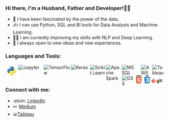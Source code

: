﻿### Hi there, I'm a Husband, Father and Developer!:raising_hand_man:


- :100: I have been fascinated by the power of the data.
- :writing_hand: I can use Python, SQL and BI tools for Data Analysis and Machine Learning.
- :running_man: I am currently improving my skills with NLP and Deep Learning.
- :handshake: I always open to new ideas and new experiences.


### Languages and Tools:


<img align="left" alt="Python" width="40px" src="https://raw.githubusercontent.com/github/explore/80688e429a7d4ef2fca1e82350fe8e3517d3494d/topics/python/python.png" />

<img align="left" alt="Jupyter" width="80px" src="https://encrypted-tbn0.gstatic.com/images?q=tbn:ANd9GcRLqIHmcbMAcDmLjLiCYnW3hm9EUypj9QJQTg&usqp=CAU" />

<img align="left" alt="TensorFlow" width="85px" src="https://encrypted-tbn0.gstatic.com/images?q=tbn:ANd9GcQDjasst-lmQ2zB9sMNPQxQAXrvDmDHxxSNLw&usqp=CAU" />

<img align="left" alt="Keras" width="60px" src="https://encrypted-tbn0.gstatic.com/images?q=tbn:ANd9GcRwS3kndalyY-lNJ77-B_yGGm5gBAZ2JRXZng&usqp=CAU" />

<img align="left" alt="Scikit Learn" width="50px" src="https://encrypted-tbn0.gstatic.com/images?q=tbn:ANd9GcTWqe8229UE1DsRYR06QaKSop6cyWqcewXbXw&usqp=CAU" />

<img align="left" alt="Apache Spark" width="50px" src="https://encrypted-tbn0.gstatic.com/images?q=tbn:ANd9GcQ_wS69x0hzjZx6VqzntgoIqMWrJbFnVlhLrQ&usqp=CAU" />

<img align="left" alt="MS SQL" width="60px" src="https://encrypted-tbn0.gstatic.com/images?q=tbn:ANd9GcR9bZ6mp9bzhrY-GE_tXp_YOv0tUw5KtB4CfQ&usqp=CAU" />

<img align="left" alt="AWS" width="35px" src="https://upload.wikimedia.org/wikipedia/commons/thumb/9/93/Amazon_Web_Services_Logo.svg/1200px-Amazon_Web_Services_Logo.svg.png" />

<img align="left" alt="Tableau" width="40px" src="https://encrypted-tbn0.gstatic.com/images?q=tbn:ANd9GcQVw8Ka8GJ6Oqnjwdj47ZIPyFijvcLJgqKhfg&usqp=CAU" />

<img align="left" alt="GSS" width="40px" src="https://encrypted-tbn0.gstatic.com/images?q=tbn:ANd9GcQf4wlENx7ULbyI37Vf9Bw7ysEDWxP2fllkWg&usqp=CAU" />


<img align="left" alt="HTML5" width="26px" src="https://raw.githubusercontent.com/github/explore/80688e429a7d4ef2fca1e82350fe8e3517d3494d/topics/html/html.png" />

<img align="left" alt="CSS3" width="26px" src="https://raw.githubusercontent.com/github/explore/80688e429a7d4ef2fca1e82350fe8e3517d3494d/topics/css/css.png" />

<img align="left" alt="Git" width="35px" src="https://raw.githubusercontent.com/github/explore/80688e429a7d4ef2fca1e82350fe8e3517d3494d/topics/git/git.png" />


<br />
<br />

### Connect with me:

  - :atom: [LinkedIn]( https://www.linkedin.com/in/fatih-fidan-96979a158/)
  - :pencil2: [Medium](https://fatihfidan.medium.com/)
  - :bar_chart:[Tableau](https://public.tableau.com/profile/fatih.fidan#!/)



